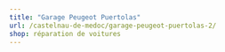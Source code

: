 ```yaml
---
title: "Garage Peugeot Puertolas"
url: /castelnau-de-medoc/garage-peugeot-puertolas-2/
shop: réparation de voitures
---
```

